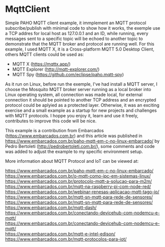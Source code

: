 # MqttClient

Simple PAHO MQTT client example, it immplement an MQTT protocol subscribe/publish with minimal code to show how it works, the exemple use a TCP addres for local host as 127.0.0.1 and an ID, while running, every messages sent to a specific topic will be echoed to another topic to demonstrate that the MQTT broker and protocol are running well.
For this example, I used MQTT X, it is a Cross-platform MQTT 5.0 Desktop Client, others MQTT clients could be used as:

  * MQTT X        (https://mqttx.app/)
  * MQTT Explorer (http://mqtt-explorer.com/)
  * MQTT Spy      (https://github.com/eclipse/paho.mqtt-spy)

As it run on Linux, before run the exemple, I've had install a MQTT server, I choose the Mosquito MQTT broker server running as a local broker into Linux operating system, all connection was made local, for external connection it should be pointed to another TCP address and an encrypted protocol could be aplyied as a protected layer. Otherwise, it was an exciting exercise and a small example as a startup for new projects and challenges with MQTT protocols. I hoppe you enjoy it, learn and use it freely, contributes to improve this code will be nice.

This example is a contribution from Embarcados (https://www.embarcados.com.br) and this article was published in https://www.embarcados.com.br/paho-mqtt-em-c-no-linux-embarcado/ by Pedro Bertoleti (http://pedrobertoleti.com.br/), some comments and code was added to adjust the example to my specific environment setup.


More information about MQTT Protocol and IoT can be viewed at:

https://www.embarcados.com.br/paho-mqtt-em-c-no-linux-embarcado/<br>
https://www.embarcados.com.br/o-mqtt-como-ipc-em-sistemas-linux/<br>
https://www.embarcados.com.br/protocolo-mqtt-a-solucao-para-m2m/<br>
https://www.embarcados.com.br/mqtt-na-raspberry-pi-com-node-red/<br>
https://www.embarcados.com.br/webinar-renesas-aplicacao-mqtt-tago-io/<br>
https://www.embarcados.com.br/mqtt-sn-mqtt-para-rede-de-sensores/<br>
https://www.embarcados.com.br/mqtt-sn-mqtt-para-rede-de-sensores/<br>
https://www.embarcados.com.br/mqtt-dash/<br>
https://www.embarcados.com.br/conectando-devicehub-com-nodemcu-e-mqtt/<br>
https://www.embarcados.com.br/conectando-devicehub-com-nodemcu-e-mqtt/<br>
https://www.embarcados.com.br/mqtt-e-intel-edison/<br>
https://www.embarcados.com.br/mqtt-protocolos-para-iot/<br>

